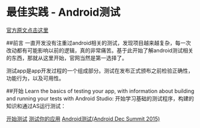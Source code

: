 # 最佳实践 - Android测试

[官方原文点击这里](http://developer.android.com/intl/zh-cn/training/testing/index.html)

##前言
一直开发没有注重过android相关的测试，发现项目越来越复杂，每一次改动都有可能影响以前的逻辑，真的非常痛苦。基于此开始了解android测试相关的东西，那就从这里开始，官网当然是第一选择了。

测试app是app开发过程的一个组成部分。测试在发布正式颁布之前检验正确性，功能行为，以及可用性。


##开始
Learn the basics of testing your app, with information about building and running your tests with Android Studio:
开始学习基础的测试程序，构建的知识和通过AS运行测试：

[开始测试](https://developer.android.com/training/testing/start/index.html)
[测试你的应用](https://developer.android.com/studio/test/index.html)
[Android测试(Android Dec Summit 2015)](https://www.youtube.com/watch?v=vdasFFfXKOY)


